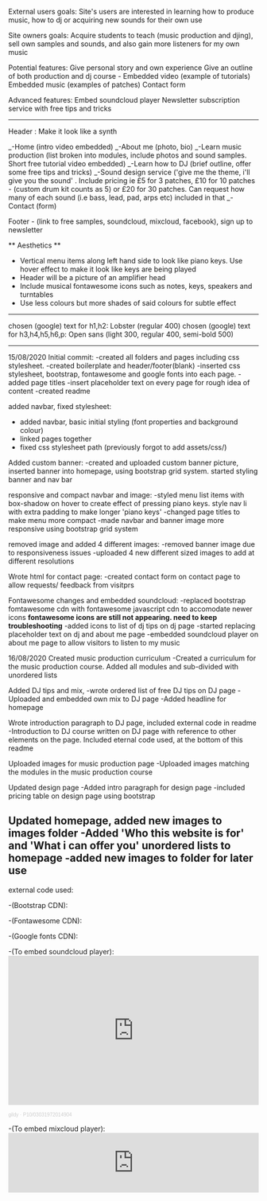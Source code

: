 External users goals:
Site's users are interested in learning how to produce music, how to dj or acquiring new sounds for their own use

Site owners goals:
Acquire students to teach (music production and djing), sell own samples and sounds, and also gain more listeners for my own music

Potential features:
Give personal story and own experience
Give an outline of both production and dj course - Embedded video (example of tutorials)
Embedded music (examples of patches)
Contact form

Advanced features:
Embed soundcloud player
Newsletter subscription service with free tips and tricks

---

Header :
Make it look like a synth

_-Home (intro video embedded)
_-About me (photo, bio)
_-Learn music production (list broken into modules, include photos and sound samples. Short free tutorial video embedded)
_-Learn how to DJ (brief outline, offer some free tips and tricks)
_-Sound design service ('give me the theme, i'll give you the sound' . Include pricing ie £5 for 3 patches, £10 for 10 patches - (custom drum kit counts as 5) or £20 for 30 patches. Can request how many of each sound (i.e bass, lead, pad, arps etc) included in that
_-Contact (form)

Footer - (link to free samples, soundcloud, mixcloud, facebook), sign up to newsletter

** Aesthetics **

- Vertical menu items along left hand side to look like piano keys. Use hover effect to make it look like keys are being played
- Header will be a picture of an amplifier head
- Include musical fontawesome icons such as notes, keys, speakers and turntables
- Use less colours but more shades of said colours for subtle effect

---

chosen (google) text for h1,h2: Lobster (regular 400)
chosen (google) text for h3,h4,h5,h6,p: Open sans (light 300, regular 400, semi-bold 500)

---

15/08/2020
Initial commit:
-created all folders and pages including css stylesheet.
-created boilerplate and header/footer(blank)
-inserted css stylesheet, bootstrap, fontawesome and google fonts into each page.
-added page titles
-insert placeholder text on every page for rough idea of content
-created readme

added navbar, fixed stylesheet:

- added navbar, basic initial styling (font properties and background colour)
- linked pages together
- fixed css stylesheet path (previously forgot to add assets/css/)

Added custom banner:
-created and uploaded custom banner picture, inserted banner into homepage, using bootstrap grid system. started styling banner and nav bar

responsive and compact navbar and image:
-styled menu list items with box-shadow on hover to create effect of pressing piano keys. style nav li with extra padding to make longer 'piano keys'
-changed page titles to make menu more compact
-made navbar and banner image more responsive using bootstrap grid system

removed image and added 4 different images:
-removed banner image due to responsiveness issues
-uploaded 4 new different sized images to add at different resolutions

Wrote html for contact page:
-created contact form on contact page to allow requests/ feedback from visitprs

Fontawesome changes and embedded soundcloud:
-replaced bootstrap fomtawesome cdn with fontawesome javascript cdn to accomodate newer icons **fontawesome icons are still not appearing. need to keep troubleshooting**
-added icons to list of dj tips on dj page
-started replacing placeholder text on dj and about me page
-embedded soundcloud player on about me page to allow visitors to listen to my music

16/08/2020
Created music production curriculum
-Created a curriculum for the music production course. Added all modules and sub-divided with unordered lists

Added DJ tips and mix,
-wrote ordered list of free DJ tips on DJ page
-Uploaded and embedded own mix to DJ page
-Added headline for homepage

Wrote introduction paragraph to DJ page, included external code in readme
-Introduction to DJ course written on DJ page with reference to other elements on the page. Included eternal code used, at the bottom of this readme

Uploaded images for music production page
-Uploaded images matching the modules in the music production course

Updated design page
-Added intro paragraph for design page
-included pricing table on design page using bootstrap

Updated homepage, added new images to images folder
-Added 'Who this website is for' and 'What i can offer you' unordered lists to homepage
-added new images to folder for later use
---------------------------------------------------------------------------------------------------------------------------------
external code used:

-(Bootstrap CDN):  <link
      rel="stylesheet"
      href="https://stackpath.bootstrapcdn.com/bootstrap/4.3.1/css/bootstrap.min.css"
      integrity="sha384-ggOyR0iXCbMQv3Xipma34MD+dH/1fQ784/j6cY/iJTQUOhcWr7x9JvoRxT2MZw1T"
      crossorigin="anonymous"
    />
    <script
      src="https://stackpath.bootstrapcdn.com/bootstrap/4.3.1/js/bootstrap.min.js"
      integrity="sha384-JjSmVgyd0p3pXB1rRibZUAYoIIy6OrQ6VrjIEaFf/nJGzIxFDsf4x0xIM+B07jRM"
      crossorigin="anonymous"
    ></script>
    <script
      src="https://code.jquery.com/jquery-3.3.1.slim.min.js"
      integrity="sha384-q8i/X+965DzO0rT7abK41JStQIAqVgRVzpbzo5smXKp4YfRvH+8abtTE1Pi6jizo"
      crossorigin="anonymous"
    ></script>
    <script
      src="https://cdnjs.cloudflare.com/ajax/libs/popper.js/1.14.7/umd/popper.min.js"
      integrity="sha384-UO2eT0CpHqdSJQ6hJty5KVphtPhzWj9WO1clHTMGa3JDZwrnQq4sF86dIHNDz0W1"
      crossorigin="anonymous"
    ></script>

-(Fontawesome CDN): <script href="https://use.fontawesome.com/7e63086f43.js"></script>

-(Google fonts CDN): <link
      href="https://fonts.googleapis.com/css2?family=Lobster&family=Open+Sans:wght@300;400;600&display=swap"
      rel="stylesheet"
    />

-(To embed soundcloud player): <iframe
      width="100%"
      height="300"
      scrolling="no"
      frameborder="no"
      allow="autoplay"
      src="https://w.soundcloud.com/player/?url=https%3A//api.soundcloud.com/tracks/216717155&color=%23ff5500&auto_play=false&hide_related=false&show_comments=true&show_user=true&show_reposts=false&show_teaser=true&visual=true"
    ></iframe>

<div
      style="
        font-size: 10px;
        color: #cccccc;
        line-break: anywhere;
        word-break: normal;
        overflow: hidden;
        white-space: nowrap;
        text-overflow: ellipsis;
        font-family: Interstate, Lucida Grande, Lucida Sans Unicode, Lucida Sans,
          Garuda, Verdana, Tahoma, sans-serif;
        font-weight: 100;
      "
    >
<a
        href="https://soundcloud.com/gildy"
        title="gildy"
        target="_blank"
        style="color: #cccccc; text-decoration: none;"
        >gildy</a
      >
·
<a
        href="https://soundcloud.com/gildy/p1003031972014904"
        title="P10/03031972014904"
        target="_blank"
        style="color: #cccccc; text-decoration: none;"
        >P10/03031972014904</a
      >
</div>

-(To embed mixcloud player): <iframe width="100%" height="120" src="https://www.mixcloud.com/widget/iframe/?hide_cover=1&feed=%2FGjgcf5%2Faugust-techno%2F" frameborder="0"></iframe>
